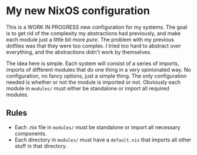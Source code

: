 # My new NixOS configuration

This is a WORK IN PROGRESS new configuration for my systems. The goal is to get
rid of the complexity my abstractions had previously, and make each module just
a little bit more *pure*. The problem with my previous dotfiles was that they
were too complex. I tried too hard to abstract over everything, and the
abstractions didn't work by themselves.

The idea here is simple. Each system will consist of a series of imports,
imports of different modules that do one thing in a very opinionated way. No
configuration, no fancy options, just a simple thing. The only configuration
needed is whether or not the module is imported or not. Obviously each module in
`modules/` must either be standalone or import all required modules.

## Rules

- Each .nix file in `modules/` must be standalone or import all necessary components.
- Each directory in `modules/` must have a `default.nix` that imports all other stuff in that directory.
